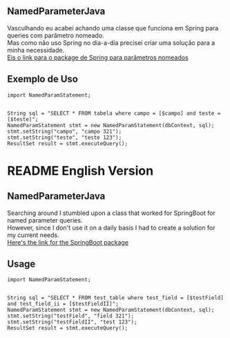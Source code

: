 ## NamedParameterJava
Vasculhando eu acabei achando uma classe que funciona em Spring para queries com parâmetro nomeado.  
Mas como não uso Spring no dia-a-dia precisei criar uma solução para a minha necessidade.  
[Eis o link para o package de Spring para parâmetros nomeados](https://docs.spring.io/spring-framework/docs/current/javadoc-api/org/springframework/jdbc/core/namedparam/NamedParameterJdbcTemplate.html)

## Exemplo de Uso
```
import NamedParamStatement;


String sql = "SELECT * FROM tabela where campo = [$campo] and teste = [$teste]";
NamedParamStatement stmt = new NamedParamStatement(dbContext, sql);
stmt.setString("campo", "campo 321");
stmt.setString("teste", "teste 123");
ResultSet result = stmt.executeQuery();
```

# README English Version
## NamedParameterJava
Searching around I stumbled upon a class that worked for SpringBoot for named parameter queries.  
However, since I don't use it on a daily basis I had to create a solution for my current needs.  
[Here's the link for the SpringBoot package](https://docs.spring.io/spring-framework/docs/current/javadoc-api/org/springframework/jdbc/core/namedparam/NamedParameterJdbcTemplate.html)

## Usage
```
import NamedParamStatement;


String sql = "SELECT * FROM test_table where test_field = [$testField] and test_field_ii = [$testFieldII]";
NamedParamStatement stmt = new NamedParamStatement(dbContext, sql);
stmt.setString("testField", "field 321");
stmt.setString("testFieldII", "test 123");
ResultSet result = stmt.executeQuery();
```
